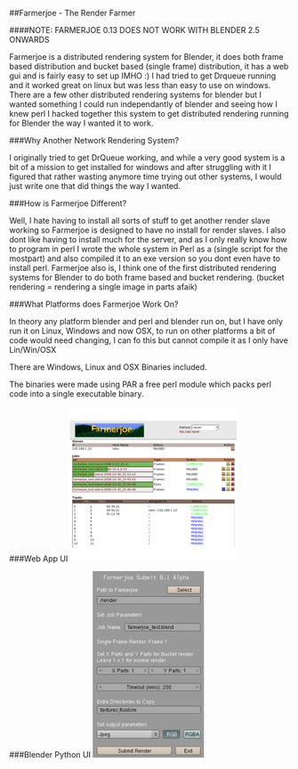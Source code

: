 ##Farmerjoe - The Render Farmer

####NOTE: FARMERJOE 0.13 DOES NOT WORK WITH BLENDER 2.5 ONWARDS

Farmerjoe is a distributed rendering system for Blender, it does both frame based distribution and bucket based (single frame) distribution, it has a web gui and is fairly easy to set up IMHO :) I had tried to get Drqueue running and it worked great on linux but was less than easy to use on windows. There are a few other distributed rendering systems for blender but I wanted something I could run independantly of blender and seeing how I knew perl I hacked together this system to get distributed rendering running for Blender the way I wanted it to work.

###Why Another Network Rendering System?

I originally tried to get DrQueue working, and while a very good system is a bit of a mission to get installed for windows and after struggling with it I figured that rather wasting anymore time trying out other systems, I would just write one that did things the way I wanted.

###How is Farmerjoe Different?

Well, I hate having to install all sorts of stuff to get another render slave working so Farmerjoe is designed to have no install for render slaves. I also dont like having to install much for the server, and as I only really know how to program in perl I wrote the whole system in Perl as a (single script for the mostpart) and also compiled it to an exe version so you dont even have to install perl. Farmerjoe also is, I think one of the first distributed rendering systems for Blender to do both frame based and bucket rendering. (bucket rendering = rendering a single image in parts afaik)

###What Platforms does Farmerjoe Work On?

In theory any platform blender and perl and blender run on, but I have only run it on Linux, Windows and now OSX, to run on other platforms a bit of code would need changing, I can fo this but cannot compile it as I only have Lin/Win/OSX

There are Windows, Linux and OSX Binaries included.

The binaries were made using PAR a free perl module which packs perl code into a single executable binary.

###Web App UI
![](https://github.com/lobonz/farmerjoe/blob/master/preblender2.5/web_ui.png?raw=true)

###Blender Python UI
![](https://github.com/lobonz/farmerjoe/blob/master/preblender2.5/bpy_ui.png?raw=true)
